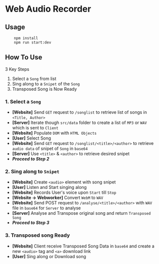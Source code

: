 # Web Audio Recorder

## Usage

```
	npm install
	npm run start:dev
```

## How To Use

3 Key Steps
1. Select a `Song` from list 
2. Sing along to a `Snipet` of the `Song`
3. Transposed Song is Now Ready

### 1. Select a `Song`
- **[Website]** Send `GET` request to `/songlist` to retrieve list of songs in `<Title, Author>`
- **[Server]** Iterate though `src/data` folder to create a list of `MP3` or `WAV` which is sent to `Client`
- **[Website]** Populate `DOM` with `HTML Objects`
- **[User]** Select Song
- **[Website]** Send `GET` request to `/songlist/<title>/<author>` to retrieve `audio data` of snipet of `Song` in `base64`
- **[Server]** Use `<title>` & `<author>` to retrieve desired snipet 
- ***Proceed to Step 2***

### 2. Sing along to `Snipet`
- **[Website]** Create `<audio>` element with song snipet
- **[User]** Listen and Start singing along
- **[Website]** Records User's voice upon `Start` till `Stop`
- **[Website -> Webworker]** Convert `WebM` to `WAV`
- **[Website]** Send POST request to `/analyse/<title>/<author>` with `WAV` file  in `base64` for `Server` to analyse 
- **[Server]** Analyse and Transpose original song and return `Transposed Song`
- ***Proceed to Step 3***

### 3. Transposed song Ready
- **[Website]** Client receive Transposed Song Data in `base64` and create a new `<audio>` tag and `<a>` download link
- **[User]** Sing along or Download song